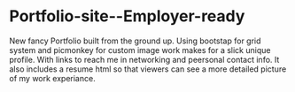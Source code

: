 # Portfolio-site--Employer-ready

New fancy Portfolio built from the ground up. Using bootstap for grid system and picmonkey for custom image work makes for a slick unique profile. With links to reach me in networking and peersonal contact info. It also includes a resume html so that viewers can see a more detailed picture of my work experiance.
